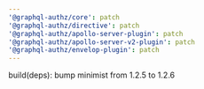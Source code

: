```yaml
---
'@graphql-authz/core': patch
'@graphql-authz/directive': patch
'@graphql-authz/apollo-server-plugin': patch
'@graphql-authz/apollo-server-v2-plugin': patch
'@graphql-authz/envelop-plugin': patch
---
```


build(deps): bump minimist from 1.2.5 to 1.2.6
